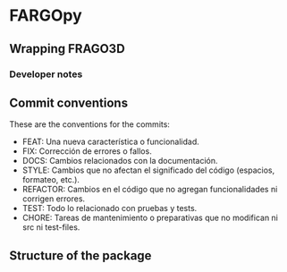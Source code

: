 # FARGOpy
## Wrapping FRAGO3D
### Developer notes

## Commit conventions

These are the conventions for the commits:

- FEAT: Una nueva característica o funcionalidad.
- FIX: Corrección de errores o fallos.
- DOCS: Cambios relacionados con la documentación.
- STYLE: Cambios que no afectan el significado del código (espacios, formateo, etc.).
- REFACTOR: Cambios en el código que no agregan funcionalidades ni corrigen errores.
- TEST: Todo lo relacionado con pruebas y tests.
- CHORE: Tareas de mantenimiento o preparativas que no modifican ni src ni test-files.

## Structure of the package


